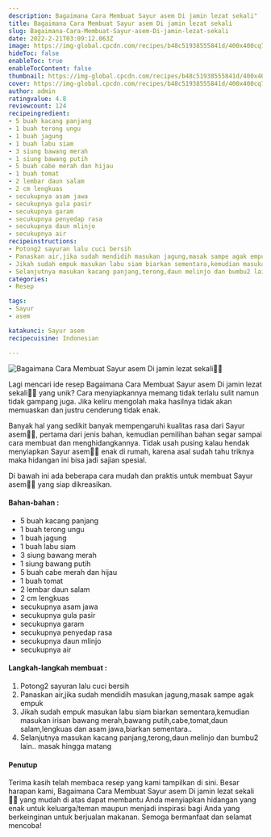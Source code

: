```yaml
---
description: Bagaimana Cara Membuat Sayur asem Di jamin lezat sekali"
title: Bagaimana Cara Membuat Sayur asem Di jamin lezat sekali
slug: Bagaimana-Cara-Membuat-Sayur-asem-Di-jamin-lezat-sekali
date: 2022-2-21T03:09:12.063Z
image: https://img-global.cpcdn.com/recipes/b48c51938555841d/400x400cq70/photo.jpg
hideToc: false
enableToc: true
enableTocContent: false
thumbnail: https://img-global.cpcdn.com/recipes/b48c51938555841d/400x400cq70/photo.jpg
cover: https://img-global.cpcdn.com/recipes/b48c51938555841d/400x400cq70/photo.jpg
author: admin
ratingvalue: 4.8
reviewcount: 124
recipeingredient:
- 5 buah kacang panjang
- 1 buah terong ungu
- 1 buah jagung
- 1 buah labu siam
- 3 siung bawang merah
- 1 siung bawang putih
- 5 buah cabe merah dan hijau
- 1 buah tomat
- 2 lembar daun salam
- 2 cm lengkuas
- secukupnya asam jawa
- secukupnya gula pasir
- secukupnya garam
- secukupnya penyedap rasa
- secukupnya daun mlinjo
- secukupnya air
recipeinstructions:
- Potong2 sayuran lalu cuci bersih
- Panaskan air,jika sudah mendidih masukan jagung,masak sampe agak empuk
- Jikah sudah empuk masukan labu siam biarkan sementara,kemudian masukan irisan bawang merah,bawang putih,cabe,tomat,daun salam,lengkuas dan asam jawa,biarkan sementara..
- Selanjutnya masukan kacang panjang,terong,daun melinjo dan bumbu2 lain.. masak hingga matang
categories:
- Resep

tags:
- Sayur
- asem

katakunci: Sayur asem
recipecuisine: Indonesian

---
```


![Bagaimana Cara Membuat Sayur asem Di jamin lezat sekali👩‍🍳](https://img-global.cpcdn.com/recipes/b48c51938555841d/400x400cq70/photo.jpg)

Lagi mencari ide resep Bagaimana Cara Membuat Sayur asem Di jamin lezat sekali👩‍🍳 yang unik? Cara menyiapkannya memang tidak terlalu sulit namun tidak gampang juga. Jika keliru mengolah maka hasilnya tidak akan memuaskan dan justru cenderung tidak enak.

Banyak hal yang sedikit banyak mempengaruhi kualitas rasa dari Sayur asem👩‍🍳, pertama dari jenis bahan, kemudian pemilihan bahan segar sampai cara membuat dan menghidangkannya. Tidak usah pusing kalau hendak menyiapkan Sayur asem👩‍🍳 enak di rumah, karena asal sudah tahu triknya maka hidangan ini bisa jadi sajian spesial.

Di bawah ini ada beberapa cara mudah dan praktis untuk membuat Sayur asem👩‍🍳 yang siap dikreasikan.

<!--inarticleads1-->

#### Bahan-bahan :

- 5 buah kacang panjang
- 1 buah terong ungu
- 1 buah jagung
- 1 buah labu siam
- 3 siung bawang merah
- 1 siung bawang putih
- 5 buah cabe merah dan hijau
- 1 buah tomat
- 2 lembar daun salam
- 2 cm lengkuas
- secukupnya asam jawa
- secukupnya gula pasir
- secukupnya garam
- secukupnya penyedap rasa
- secukupnya daun mlinjo
- secukupnya air

<!--inarticleads2-->

#### Langkah-langkah membuat :

1. Potong2 sayuran lalu cuci bersih
1. Panaskan air,jika sudah mendidih masukan jagung,masak sampe agak empuk
1. Jikah sudah empuk masukan labu siam biarkan sementara,kemudian masukan irisan bawang merah,bawang putih,cabe,tomat,daun salam,lengkuas dan asam jawa,biarkan sementara..
1. Selanjutnya masukan kacang panjang,terong,daun melinjo dan bumbu2 lain.. masak hingga matang

#### Penutup

Terima kasih telah membaca resep yang kami tampilkan di sini. Besar harapan kami, Bagaimana Cara Membuat Sayur asem Di jamin lezat sekali👩‍🍳 yang mudah di atas dapat membantu Anda menyiapkan hidangan yang enak untuk keluarga/teman maupun menjadi inspirasi bagi Anda yang berkeinginan untuk berjualan makanan. Semoga bermanfaat dan selamat mencoba!